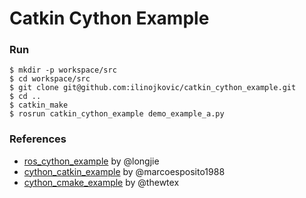 # Catkin Cython Example

### Run
```
$ mkdir -p workspace/src
$ cd workspace/src
$ git clone git@github.com:ilinojkovic/catkin_cython_example.git
$ cd ..
$ catkin_make
$ rosrun catkin_cython_example demo_example_a.py
```

### References
- [ros_cython_example](https://github.com/longjie/ros_cython_example) by @longjie
- [cython_catkin_example](https://github.com/marcoesposito1988/cython_catkin_example) by @marcoesposito1988
- [cython_cmake_example](https://github.com/thewtex/cython-cmake-example) by @thewtex
